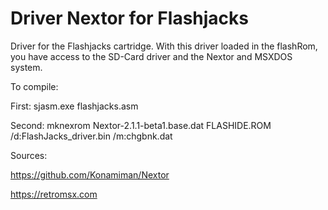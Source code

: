 # Driver Nextor for Flashjacks

Driver for the Flashjacks cartridge.
With this driver loaded in the flashRom, you have access to the SD-Card driver and the Nextor and MSXDOS system.

To compile:

First:
sjasm.exe flashjacks.asm

Second:
mknexrom Nextor-2.1.1-beta1.base.dat FLASHIDE.ROM /d:FlashJacks_driver.bin /m:chgbnk.dat



Sources:

https://github.com/Konamiman/Nextor

https://retromsx.com
